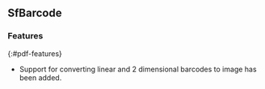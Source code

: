 ## SfBarcode

### Features
{:#pdf-features}

* Support for converting linear and 2 dimensional barcodes to image has been added.